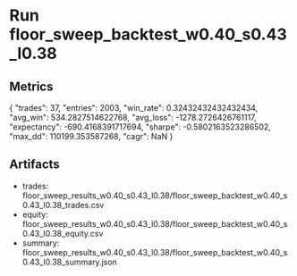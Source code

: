 # Run floor_sweep_backtest_w0.40_s0.43_l0.38

## Metrics
{
  "trades": 37,
  "entries": 2003,
  "win_rate": 0.32432432432432434,
  "avg_win": 534.2827514622768,
  "avg_loss": -1278.2726426761117,
  "expectancy": -690.4168391717694,
  "sharpe": -0.5802163523286502,
  "max_dd": 110199.353587268,
  "cagr": NaN
}

## Artifacts
- trades: floor_sweep_results_w0.40_s0.43_l0.38/floor_sweep_backtest_w0.40_s0.43_l0.38_trades.csv
- equity: floor_sweep_results_w0.40_s0.43_l0.38/floor_sweep_backtest_w0.40_s0.43_l0.38_equity.csv
- summary: floor_sweep_results_w0.40_s0.43_l0.38/floor_sweep_backtest_w0.40_s0.43_l0.38_summary.json